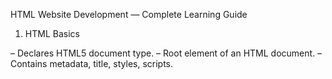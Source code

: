 HTML Website Development — Complete Learning Guide
1. HTML Basics
<!DOCTYPE html> – Declares HTML5 document type.

<html> – Root element of an HTML document.

<head> – Contains metadata, title, styles, scripts.

<title> – Defines the page title.

<body> – Contains the main content.

Headings: <h1> to <h6>

Paragraphs: <p>

Line breaks: <br>

Horizontal rule: <hr>

2. Text Formatting
Bold: <b> or <strong>

Italic: <i> or <em>

Underline: <u>

Strikethrough: <s>

Subscript: <sub>

Superscript: <sup>

Blockquote: <blockquote>

3. Links & Navigation
<a href="URL"> – Hyperlinks.

Attributes:

target="_blank" → open in new tab

title → tooltip on hover

Linking email: mailto:email@example.com

4. Images
<img src="path" alt="description">

Attributes:

width & height

alt → accessibility text

5. Lists
Ordered list: <ol> + <li>

Unordered list: <ul> + <li>

Definition list: <dl>, <dt>, <dd>

6. Tables
<table> – main container

<tr> – table row

<td> – table data

<th> – table header

<thead>, <tbody>, <tfoot> – semantic grouping

Merging cells: colspan, rowspan

Styling: borders, spacing, padding via CSS

7. Forms
<form> – main container

Form elements:

<input> types: text, password, email, number, checkbox, radio, submit, reset, file, hidden

<textarea>

<select> + <option>

<button>

<label>

Form attributes:

action (URL to send data)

method (GET/POST)

required

placeholder

name, value

8. Media
Video:

html
Copy
Edit
<video controls>
  <source src="video.mp4" type="video/mp4">
</video>
Audio:

html
Copy
Edit
<audio controls>
  <source src="audio.mp3" type="audio/mpeg">
</audio>
YouTube Embed:

html
Copy
Edit
<iframe width="560" height="315" 
  src="https://www.youtube.com/embed/VIDEO_ID" 
  frameborder="0" allowfullscreen>
</iframe>
9. Iframes
<iframe src="URL"> – Embed another page/map/video

Attributes: width, height, frameborder, allowfullscreen

10. SEO (Search Engine Optimization)
On-page SEO:

Use meta tags (<meta name="description">)

Semantic tags (<header>, <nav>, <article>)

Heading hierarchy (<h1> → <h6>)

Alt text for images

Off-page SEO:

Backlinks from other sites

Social media sharing

Guest posting

Influencer mentions

11. Accessibility (A11Y)
Use alt attributes for images

Use ARIA roles and labels for assistive technologies

Ensure semantic HTML structure

Keyboard navigation support

12. HTML5 APIs & Features
Drag & Drop: Allows moving elements with mouse interaction.

Geolocation:

javascript
Copy
Edit
navigator.geolocation.getCurrentPosition((pos) => {
  console.log(pos.coords.latitude, pos.coords.longitude);
});
(Works only on secure HTTPS sites or localhost.)

Local Storage & Session Storage: Save data in browser.

Web Workers: Run scripts in background threads.

 With all these concepts, you can build fully functional, accessible, SEO-friendly, and interactive websites using just HTML (with CSS & JS for styling and behavior).
